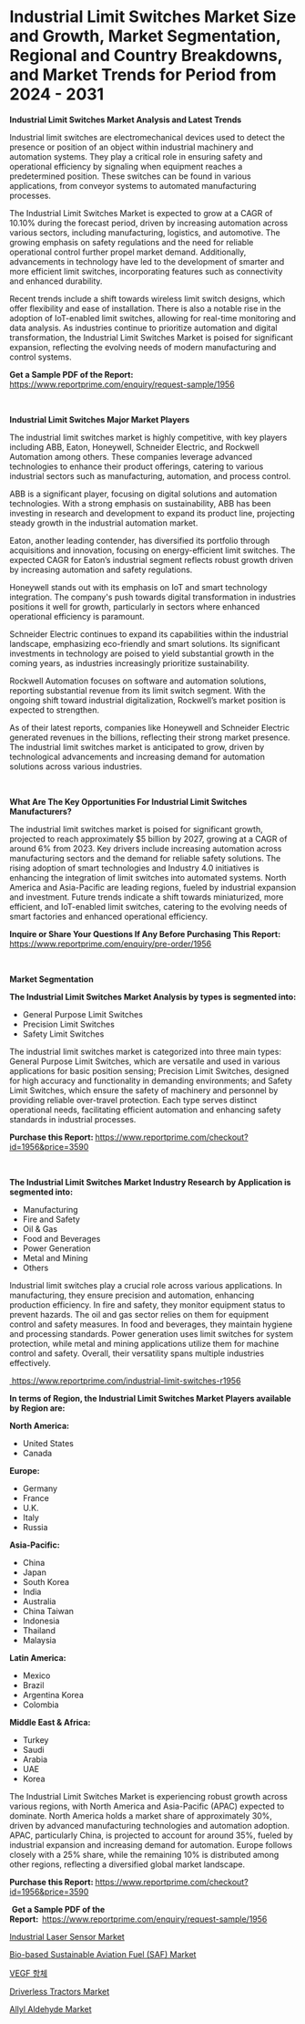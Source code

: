 <p><h1>Industrial Limit Switches Market Size and Growth, Market Segmentation, Regional and Country Breakdowns, and Market Trends for Period from 2024 -  2031</h1></p><p><strong>Industrial Limit Switches Market Analysis and Latest Trends</strong></p>
<p><p>Industrial limit switches are electromechanical devices used to detect the presence or position of an object within industrial machinery and automation systems. They play a critical role in ensuring safety and operational efficiency by signaling when equipment reaches a predetermined position. These switches can be found in various applications, from conveyor systems to automated manufacturing processes.</p><p>The Industrial Limit Switches Market is expected to grow at a CAGR of 10.10% during the forecast period, driven by increasing automation across various sectors, including manufacturing, logistics, and automotive. The growing emphasis on safety regulations and the need for reliable operational control further propel market demand. Additionally, advancements in technology have led to the development of smarter and more efficient limit switches, incorporating features such as connectivity and enhanced durability.</p><p>Recent trends include a shift towards wireless limit switch designs, which offer flexibility and ease of installation. There is also a notable rise in the adoption of IoT-enabled limit switches, allowing for real-time monitoring and data analysis. As industries continue to prioritize automation and digital transformation, the Industrial Limit Switches Market is poised for significant expansion, reflecting the evolving needs of modern manufacturing and control systems.</p></p>
<p><strong>Get a Sample PDF of the Report:&nbsp;</strong> <a href="https://www.reportprime.com/enquiry/request-sample/1956">https://www.reportprime.com/enquiry/request-sample/1956</a></p>
<p>&nbsp;</p>
<p><strong>Industrial Limit Switches Major Market Players</strong></p>
<p><p>The industrial limit switches market is highly competitive, with key players including ABB, Eaton, Honeywell, Schneider Electric, and Rockwell Automation among others. These companies leverage advanced technologies to enhance their product offerings, catering to various industrial sectors such as manufacturing, automation, and process control.</p><p>ABB is a significant player, focusing on digital solutions and automation technologies. With a strong emphasis on sustainability, ABB has been investing in research and development to expand its product line, projecting steady growth in the industrial automation market.</p><p>Eaton, another leading contender, has diversified its portfolio through acquisitions and innovation, focusing on energy-efficient limit switches. The expected CAGR for Eaton’s industrial segment reflects robust growth driven by increasing automation and safety regulations.</p><p>Honeywell stands out with its emphasis on IoT and smart technology integration. The company's push towards digital transformation in industries positions it well for growth, particularly in sectors where enhanced operational efficiency is paramount.</p><p>Schneider Electric continues to expand its capabilities within the industrial landscape, emphasizing eco-friendly and smart solutions. Its significant investments in technology are poised to yield substantial growth in the coming years, as industries increasingly prioritize sustainability.</p><p>Rockwell Automation focuses on software and automation solutions, reporting substantial revenue from its limit switch segment. With the ongoing shift toward industrial digitalization, Rockwell’s market position is expected to strengthen.</p><p>As of their latest reports, companies like Honeywell and Schneider Electric generated revenues in the billions, reflecting their strong market presence. The industrial limit switches market is anticipated to grow, driven by technological advancements and increasing demand for automation solutions across various industries.</p></p>
<p>&nbsp;</p>
<p><strong>What Are The Key Opportunities For Industrial Limit Switches Manufacturers?</strong></p>
<p><p>The industrial limit switches market is poised for significant growth, projected to reach approximately $5 billion by 2027, growing at a CAGR of around 6% from 2023. Key drivers include increasing automation across manufacturing sectors and the demand for reliable safety solutions. The rising adoption of smart technologies and Industry 4.0 initiatives is enhancing the integration of limit switches into automated systems. North America and Asia-Pacific are leading regions, fueled by industrial expansion and investment. Future trends indicate a shift towards miniaturized, more efficient, and IoT-enabled limit switches, catering to the evolving needs of smart factories and enhanced operational efficiency.</p></p>
<p><strong>Inquire or Share Your Questions If Any Before Purchasing This Report:</strong> <a href="https://www.reportprime.com/enquiry/pre-order/1956">https://www.reportprime.com/enquiry/pre-order/1956</a></p>
<p>&nbsp;</p>
<p><strong>Market Segmentation</strong></p>
<p><strong>The Industrial Limit Switches Market Analysis by types is segmented into:</strong></p>
<p><ul><li>General Purpose Limit Switches</li><li>Precision Limit Switches</li><li>Safety Limit Switches</li></ul></p>
<p><p>The industrial limit switches market is categorized into three main types: General Purpose Limit Switches, which are versatile and used in various applications for basic position sensing; Precision Limit Switches, designed for high accuracy and functionality in demanding environments; and Safety Limit Switches, which ensure the safety of machinery and personnel by providing reliable over-travel protection. Each type serves distinct operational needs, facilitating efficient automation and enhancing safety standards in industrial processes.</p></p>
<p><strong>Purchase this Report:&nbsp;</strong><a href="https://www.reportprime.com/checkout?id=1956&price=3590">https://www.reportprime.com/checkout?id=1956&price=3590</a></p>
<p>&nbsp;</p>
<p><strong>The Industrial Limit Switches Market Industry Research by Application is segmented into:</strong></p>
<p><ul><li>Manufacturing</li><li>Fire and Safety</li><li>Oil & Gas</li><li>Food and Beverages</li><li>Power Generation</li><li>Metal and Mining</li><li>Others</li></ul></p>
<p><p>Industrial limit switches play a crucial role across various applications. In manufacturing, they ensure precision and automation, enhancing production efficiency. In fire and safety, they monitor equipment status to prevent hazards. The oil and gas sector relies on them for equipment control and safety measures. In food and beverages, they maintain hygiene and processing standards. Power generation uses limit switches for system protection, while metal and mining applications utilize them for machine control and safety. Overall, their versatility spans multiple industries effectively.</p></p>
<p><a href="https://www.reportprime.com/industrial-limit-switches-r1956">&nbsp;https://www.reportprime.com/industrial-limit-switches-r1956</a></p>
<p><strong>In terms of Region, the Industrial Limit Switches Market Players available by Region are:</strong></p>
<p>
    <p> <strong> North America: </strong>
        <ul>
            <li>United States</li>
            <li>Canada</li>
        </ul>
        </p> 
    <p> <strong> Europe: </strong>
        <ul>
            <li>Germany</li>
            <li>France</li>
            <li>U.K.</li>
            <li>Italy</li>
            <li>Russia</li>
        </ul>
        </p> 
    <p> <strong> Asia-Pacific: </strong>
        <ul>
            <li>China</li>
            <li>Japan</li>
            <li>South Korea</li>
            <li>India</li>
            <li>Australia</li>
            <li>China Taiwan</li>
            <li>Indonesia</li>
            <li>Thailand</li>
            <li>Malaysia</li>
        </ul>
        </p> 
    <p> <strong> Latin America: </strong>
        <ul>
            <li>Mexico</li>
            <li>Brazil</li>
            <li>Argentina Korea</li>
            <li>Colombia</li>
        </ul>
        </p> 
    <p> <strong> Middle East & Africa: </strong>
        <ul>
            <li>Turkey</li>
            <li>Saudi</li>
            <li>Arabia</li>
            <li>UAE</li>
            <li>Korea</li>
        </ul>
    </p>
    </p>
<p><p>The Industrial Limit Switches Market is experiencing robust growth across various regions, with North America and Asia-Pacific (APAC) expected to dominate. North America holds a market share of approximately 30%, driven by advanced manufacturing technologies and automation adoption. APAC, particularly China, is projected to account for around 35%, fueled by industrial expansion and increasing demand for automation. Europe follows closely with a 25% share, while the remaining 10% is distributed among other regions, reflecting a diversified global market landscape.</p></p>
<p><strong>Purchase this Report: </strong><a href="https://www.reportprime.com/checkout?id=1956&price=3590">https://www.reportprime.com/checkout?id=1956&price=3590</a></p>
<p>&nbsp;<strong>Get a Sample PDF of the Report:&nbsp;&nbsp;</strong><a href="https://www.reportprime.com/enquiry/request-sample/1956">https://www.reportprime.com/enquiry/request-sample/1956</a></p>
<p><strong></strong></p>
<p><p><a href="https://github.com/wwwkeltoum/Market-Research-Report-List-4/blob/main/industrial-laser-sensor-market.md">Industrial Laser Sensor Market</a></p><p><a href="https://medium.com/@skylareaver78567/global-bio-based-sustainable-aviation-fuel-saf-market-by-product-type-by-application-by-region-59b7ba530fd8">Bio-based Sustainable Aviation Fuel (SAF) Market</a></p><p><a href="https://medium.com/@ransomjohns73/vegf-%ED%95%AD%EC%B2%B4-%EC%8B%9C%EC%9E%A5%EC%9D%80-%EC%96%B4%EB%96%BB%EA%B2%8C-%EB%B0%9C%EC%A0%84%ED%95%A0-%EA%B2%83%EC%9D%B8%EA%B0%80-2024%EB%85%84%EB%B6%80%ED%84%B0-2031%EB%85%84%EA%B9%8C%EC%A7%80%EC%9D%98-%EC%A3%BC%EC%9A%94-%EC%8B%9C%EC%9E%A5-%EB%8F%99%ED%96%A5-%EB%B0%8F-%EC%A7%80%EC%97%AD-%EC%97%AD%ED%95%99-9972c870a5e4">VEGF 항체</a></p><p><a href="https://issuu.com/reportprime-2/docs/driverless-tractors-market-size-203_1bb4371f639655">Driverless Tractors Market</a></p><p><a href="https://www.linkedin.com/pulse/allyl-aldehyde-market-research-report-includes-analysis-qjofc?trackingId=Q3Y%2BTYAZSOK7QRwqniK7PA%3D%3D">Allyl Aldehyde Market</a></p></p>